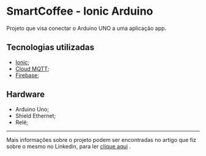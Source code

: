 # SmartCoffee - Ionic Arduino

Projeto que visa conectar o Arduino UNO a uma aplicação app.



## Tecnologias utilizadas

- [Ionic](https://ionicframework.com/);
- [Cloud MQTT](https://www.cloudmqtt.com/);
- [Firebase](https://firebase.google.com/?hl=pt-br);

## Hardware

- Arduino Uno;
- Shield Ethernet;
- Relé;

---

Mais informações sobre o projeto podem ser encontradas no artigo que fiz sobre o mesmo no Linkedin, para ler [clique aqui](https://www.linkedin.com/pulse/tbt-de-quando-decidi-automatizar-melhor-amiga-dos-telles-da-silva) .
